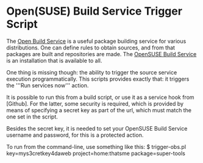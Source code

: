 Open(SUSE) Build Service Trigger Script
=======================================

The [Open Build Service] is a useful package building service for various
distributions. One can define rules to obtain sources, and from that packages
are built and repositories are made. The [OpenSUSE Build Service] is an
installation that is available to all.

One thing is missing though: the ability to trigger the source service
execution programmatically. This scripts provides exactly that: it triggers
the '''Run services now''' action.


It is possible to run this from a build script, or use it as a service hook
from [Github]. For the latter, some security is required, which is provided
by means of specifying a secret key as part of the url, which must match
the one set in the script.

Besides the secret key, it is needed to set your OpenSUSE Build Service
username and password, for this is a protected action.

To run from the command-line, use something like this:
    $ trigger-obs.pl key=mys3cretkey4daweb project=home:thatsme package=super-tools


[obs-trigger]: http://github.com/wvengen/obs-trigger
[Open Build Service]: http://open-build-service.org/
[OpenSUSE Build Service]: https://build.opensuse.org/
